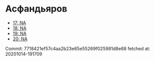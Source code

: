 # Асфандьяров
- [17: NA](17.md)
- [18: NA](18.md)
- [19: NA](19.md)
- [20: NA](20.md)

Commit: 7718421ef57c4aa2b23e65e55269f025981d8e68
 fetched at: 20201014-191709
